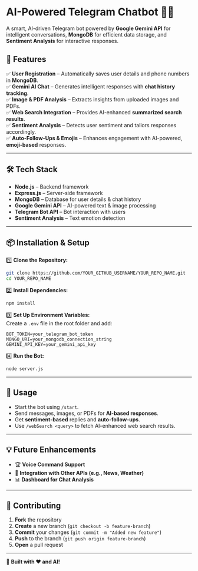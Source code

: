 # **AI-Powered Telegram Chatbot 🤖🚀**  

A smart, AI-driven Telegram bot powered by **Google Gemini API** for intelligent conversations, **MongoDB** for efficient data storage, and **Sentiment Analysis** for interactive responses.  

## **🚀 Features**  

✅ **User Registration** – Automatically saves user details and phone numbers in **MongoDB**.  
✅ **Gemini AI Chat** – Generates intelligent responses with **chat history tracking**.  
✅ **Image & PDF Analysis** – Extracts insights from uploaded images and PDFs.  
✅ **Web Search Integration** – Provides AI-enhanced **summarized search results**.  
✅ **Sentiment Analysis** – Detects user sentiment and tailors responses accordingly.  
✅ **Auto-Follow-Ups & Emojis** – Enhances engagement with AI-powered, **emoji-based** responses.  

---

## **🛠️ Tech Stack**  

- **Node.js** – Backend framework  
- **Express.js** – Server-side framework  
- **MongoDB** – Database for user details & chat history  
- **Google Gemini API** – AI-powered text & image processing  
- **Telegram Bot API** – Bot interaction with users  
- **Sentiment Analysis** – Text emotion detection  

---

## **📦 Installation & Setup**  

1️⃣ **Clone the Repository:**  
```sh
git clone https://github.com/YOUR_GITHUB_USERNAME/YOUR_REPO_NAME.git
cd YOUR_REPO_NAME
```
  
2️⃣ **Install Dependencies:**  
```sh
npm install
```

3️⃣ **Set Up Environment Variables:**  
Create a `.env` file in the root folder and add:  
```env
BOT_TOKEN=your_telegram_bot_token
MONGO_URI=your_mongodb_connection_string
GEMINI_API_KEY=your_gemini_api_key
```

4️⃣ **Run the Bot:**  
```sh
node server.js
```

---

## **📌 Usage**  

- Start the bot using `/start`.  
- Send messages, images, or PDFs for **AI-based responses**.  
- Get **sentiment-based** replies and **auto-follow-ups**.  
- Use `/webSearch <query>` to fetch AI-enhanced web search results.  

---

## **💡 Future Enhancements**  

- 🏆 **Voice Command Support**  
- 🔗 **Integration with Other APIs (e.g., News, Weather)**  
- 📊 **Dashboard for Chat Analysis**  

---

## **🤝 Contributing**  

1. **Fork** the repository  
2. **Create** a new branch (`git checkout -b feature-branch`)  
3. **Commit** your changes (`git commit -m "Added new feature"`)  
4. **Push** to the branch (`git push origin feature-branch`)  
5. **Open** a pull request  

---

🚀 **Built with ❤️ and AI!**
